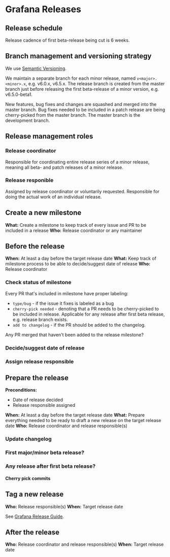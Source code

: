 # Grafana Releases

## Release schedule

Release cadence of first beta-release being cut is 6 weeks.

## Branch management and versioning strategy

We use [Semantic Versioning](https://semver.org/).

We maintain a separate branch for each minor release, named `v<major>.<minor>.x`, e.g. v6.0.x, v6.5.x. The release branch is created from the master branch just before  releasing the first beta-release of a minor version, e.g. v6.5.0-beta1.

New features, bug fixes and changes are squashed and merged into the master branch. Bug fixes needed to be included in a patch release are being cherry-picked from the master branch. The master branch is the development branch.

## Release management roles

### Release coordinator

Responsible for coordinating entire release series of a minor release, meaning all beta- and patch releases of a minor release.

### Release responible

Assigned by release coordinator or voluntarily requested. Responsible for doing the actual work of an individual release.

## Create a new milestone

**What:** Create a milestone to keep track of every issue and PR to be included in a release
**Who:** Release coordinator or any maintainer

## Before the release

**When:** At least a day before the target release date
**What:** Keep track of milestone process to be able to decide/suggest date of release
**Who:** Release coordinator

### Check status of milestone

Every PR that's included in milestone have proper labeling:
- `type/bug` - if the issue it fixes is labeled as a bug
- `cherry-pick needed` - denoting that a PR needs to be cherry-picked to be included in release. Applicable for any release after first beta release, e.g. release branch exists.
- `add to changelog` - if the PR should be added to the changelog.

Any PR merged that haven't been added to the release milestone?

### Decide/suggest date of release

### Assign release responsible

## Prepare the release

**Preconditions:**
  - Date of release decided
  - Release responsible assigned

**When:** At least a day before the target release date
**What:** Prepare everything needed to be ready to draft a new release on the target release date
**Who:** Release coordinator and release responsible(s)

### Update changelog

### First major/minor beta release?

### Any release after first beta release?

#### Cherry pick commits

## Tag a new release

**Who:** Release responsible(s)
**When:** Target release date

See [Grafana Release Guide](https://).

## After the release

**Who:** Release coordinator and release responsible(s)
**When:** Target release date
